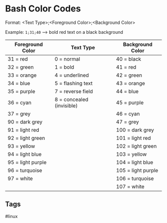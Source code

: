 # Bash Color Codes 

Format: \<Text Type\>;\<Foreground Color\>;\<Background Color\>  

Example: `1;31;40` --> bold red text on a black background 

| Foreground Color | Text Type | Background Color |
|------------------|-----------|------------------|
|31  = red |0 = normal|40 = black |
|32  = green|1 = bold|41 = red |
|33  = orange|4 = underlined|42  = green |
|34  = blue |5   = flashing text|43  = orange |
|35  = purple |7   = reverse field|44  = blue |
|36  = cyan |8   = concealed (invisible)|45  = purple |
|37  = grey ||46  = cyan |
|90  = dark grey ||47  = grey |
|91  = light red ||100 = dark grey |
|92  = light green ||101 = light red |
|93  = yellow ||102 = light green |
|94  = light blue ||103 = yellow |
|95  = light purple ||104 = light blue |
|96  = turquoise ||105 = light purple |
|97  = white ||106 = turquoise |
|||	107 = white |
	
	
	



## Tags
#linux
